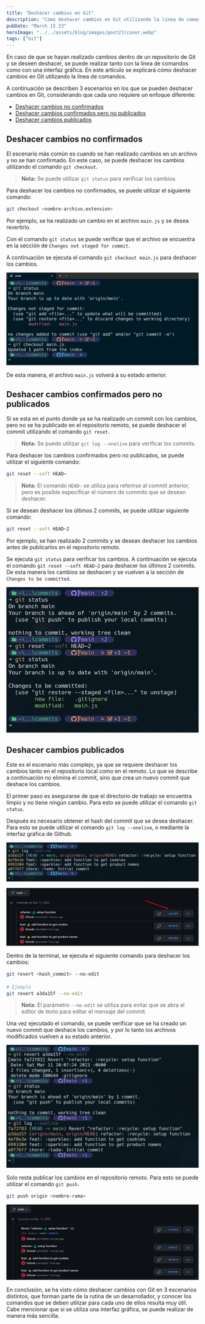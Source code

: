 ```yaml
---
title: "Deshacer cambios en Git"
description: "Cómo deshacer cambios en Git utilizando la línea de comandos"
pubDate: "March 15 23"
heroImage: "../../assets/blog/images/post27/cover.webp"
tags: ["Git"]
---
```


En caso de que se hayan realizado cambios dentro de un repositorio de Git y se deseen deshacer, se puede realizar tanto con la línea de comandos como con una interfaz gráfica. En este artículo se explicará cómo deshacer cambios en Git utilizando la línea de comandos.

A continuación se describen 3 escenarios en los que se pueden deshacer cambios en Git, considerando que cada uno requiere un enfoque diferente:

- [Deshacer cambios no confirmados](#deshacer-cambios-no-confirmados)
- [Deshacer cambios confirmados pero no publicados](#deshacer-cambios-confirmados-pero-no-publicados)
- [Deshacer cambios publicados](#deshacer-cambios-publicados)

## Deshacer cambios no confirmados

El escenario más común es cuando se han realizado cambios en un archivo y no se han confirmado. En este caso, se puede deshacer los cambios utilizando el comando `git checkout`.

> **Nota:** Se puede utilizar `git status` para verificar los cambios.

Para deshacer los cambios no confirmados, se puede utilizar el siguiente comando:

```bash
git checkout <nombre-archivo.extension>
```

Por ejemplo, se ha realizado un cambio en el archivo `main.js` y se desea revertirlo.

Con el comando `git status` se puede verificar que el archivo se encuentra en la sección de `Changes not staged for commit`.

A continuación se ejecuta el comando `git checkout main.js` para deshacer los cambios.

![git status](../../assets/blog/images/post27/1.webp)

De esta manera, el archivo `main.js` volverá a su estado anterior.

## Deshacer cambios confirmados pero no publicados

Si se esta en el punto donde ya se ha realizado un commit con los cambios, pero no se ha publicado en el repositorio remoto, se puede deshacer el commit utilizando el comando `git reset`.

> **Nota:** Se puede utilizar `git log --oneline` para verificar los commits.

Para deshacer los cambios confirmados pero no publicados, se puede utilizar el siguiente comando:

```bash
git reset --soft HEAD~
```

> **Nota:** El comando `HEAD~` se utiliza para referirse al commit anterior, pero es posible especificar el número de commits que se desean deshacer.

Si se desean deshacer los últimos 2 commits, se puede utilizar siguiente comando:

```bash
git reset --soft HEAD~2
```

Por ejemplo, se han realizado 2 commits y se desean deshacer los cambios antes de publicarlos en el repositorio remoto.

Se ejecuta `git status` para verificar los cambios. A continuación se ejecuta el comando `git reset --soft HEAD~2` para deshacer los últimos 2 commits. De esta manera los cambios se deshacen y se vuelven a la sección de `Changes to be committed`.

![git reset](../../assets/blog/images/post27/2.webp)

## Deshacer cambios publicados

Este es el escenario más complejo, ya que se requiere deshacer los cambios tanto en el repositorio local como en el remoto. Lo que se describe a continuación no elimina el commit, sino que crea un nuevo commit que deshace los cambios.

El primer paso es asegurarse de que el directorio de trabajo se encuentra limpio y no tiene ningún cambio. Para esto se puede utilizar el comando `git status`.

Después es necesario obtener el hash del commit que se desea deshacer. Para esto se puede utilizar el comando `git log --oneline`, o mediante la interfaz gráfica de Github.

![hash cli](../../assets/blog/images/post27/3.webp)

![hash github](../../assets/blog/images/post27/4.webp)

Dentro de la terminal, se ejecuta el siguiente comando para deshacer los cambios:

```bash
git revert <hash_commit> --no-edit

# Ejemplo
git revert a3da15f --no-edit
```

> **Nota:** El parámetro `--no-edit` se utiliza para evitar que se abra el editor de texto para editar el mensaje del commit.

Una vez ejecutado el comando, se puede verificar que se ha creado un nuevo commit que deshace los cambios, y por lo tanto los archivos modificados vuelven a su estado anterior.

![git revert](../../assets/blog/images/post27/5.webp)

Solo resta publicar los cambios en el repositorio remoto. Para esto se puede utilizar el comando `git push`.

```bash
git push origin <nombre-rama>
```

![git push](../../assets/blog/images/post27/6.webp)

En conclusión, se ha visto cómo deshacer cambios con Git en 3 escenarios distintos, que forman parte de la rutina de un desarrollador, y conocer los comandos que se deben utilizar para cada uno de ellos resulta muy útil. Cabe mencionar que si se utiliza una interfaz gráfica, se puede realizar de manera más sencilla.
